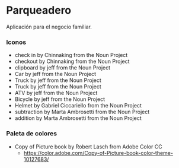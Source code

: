 # Parqueadero

Aplicación para el negocio familiar.

### Iconos

* check in by Chinnaking from the Noun Project
* checkout by Chinnaking from the Noun Project
* clipboard by jeff from the Noun Project
* Car by jeff from the Noun Project
* Truck by jeff from the Noun Project
* Truck by jeff from the Noun Project
* ATV by jeff from the Noun Project
* Bicycle by jeff from the Noun Project
* Helmet by Gabriel Ciccariello from the Noun Project
* subtraction by Marta Ambrosetti from the Noun Project
* addition by Marta Ambrosetti from the Noun Project

### Paleta de colores
* Copy of Picture book by Robert Lasch from Adobe Color CC
    * https://color.adobe.com/Copy-of-Picture-book-color-theme-10127683/
